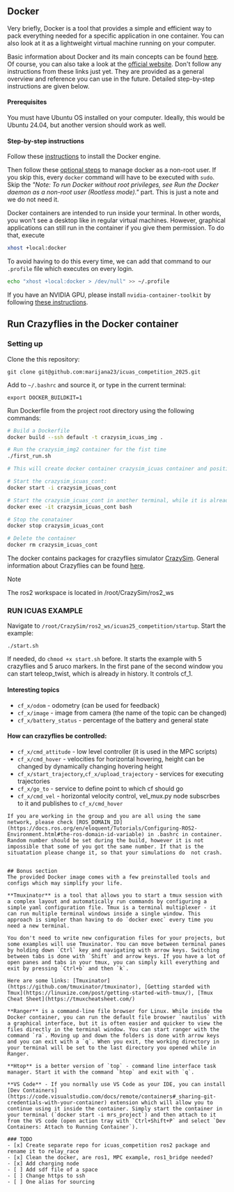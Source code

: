 ## Docker
Very briefly, Docker is a tool that provides a simple and efficient way to pack everything needed for a specific application in one container. You can also look at it as a lightweight virtual machine running on your computer.

Basic information about Docker and its main concepts can be found [here](https://github.com/larics/docker_files/wiki). Of course, you can also take a look at the [official website](https://www.docker.com/). Don't follow any instructions from these links just yet. They are provided as a general overview and reference you can use in the future. Detailed step-by-step instructions are given below.

#### Prerequisites
You must have Ubuntu OS installed on your computer. Ideally, this would be Ubuntu 24.04, but another version should work as well. 

#### Step-by-step instructions
Follow these [instructions](https://docs.docker.com/engine/install/ubuntu/) to install the Docker engine.

Then follow these [optional steps](https://docs.docker.com/engine/install/linux-postinstall/#manage-docker-as-a-non-root-user) to manage docker as a non-root user. If you skip this, every `docker` command will have to be executed with `sudo`. Skip the _"Note: To run Docker without root privileges, see Run the Docker daemon as a non-root user (Rootless mode)."_ part. This is just a note and we do not need it.

Docker containers are intended to run inside your terminal. In other words, you won't see a desktop like in regular virtual machines. However, graphical applications can still run in the container if you give them permission. To do that, execute
```bash
xhost +local:docker
```
To avoid having to do this every time, we can add that command to our `.profile` file which executes on every login.
```bash
echo "xhost +local:docker > /dev/null" >> ~/.profile
```

If you have an NVIDIA GPU, please install `nvidia-container-toolkit` by following [these instructions](https://docs.nvidia.com/datacenter/cloud-native/container-toolkit/latest/install-guide.html).


## Run Crazyflies in the Docker container

### Setting up

Clone the this repository:
```
git clone git@github.com:marijana23/icuas_competition_2025.git
```
Add  to  `~/.bashrc` and source it, or type in the current terminal:
```
export DOCKER_BUILDKIT=1
```
Run Dockerfile from the project root directory using the following commands:
```bash
# Build a Dockerfile
docker build --ssh default -t crazysim_icuas_img .

# Run the crazysim_img2 container for the fist time
./first_run.sh

# This will create docker container crazysim_icuas container and position you into the container

# Start the crazysim_icuas_cont:
docker start -i crazysim_icuas_cont

# Start the crazysim_icuas_cont in another terminal, while it is already started:
docker exec -it crazysim_icuas_cont bash

# Stop the conatainer
docker stop crazysim_icuas_cont

# Delete the container
docker rm crazysim_icuas_cont

```
The docker contains packages for crazyflies simulator [CrazySim](https://github.com/gtfactslab/CrazySim). General information about Crazyflies can be found [here](https://www.bitcraze.io/products/crazyflie-2-1/).

> [!NOTE]
> The ros2 workspace is located in /root/CrazySim/ros2_ws

### RUN ICUAS EXAMPLE

Navigate to `/root/CrazySim/ros2_ws/icuas25_competition/startup`. Start the example: 

```
./start.sh
```

If needed, do `chmod +x start.sh` before. It starts the example with 5 crazyflies and 5 aruco markers. In the first pane of the second window you can start teleop_twist, which is already in history. It controls cf_1.

#### Interesting topics

* `cf_x/odom` - odometry (can be used for feedback)
* `cf_x/image` - image from camera (the name of the topic can be changed)
* `cf_x/battery_status` - percentage of the battery and general state

#### How can crazyflies be controlled:
* `cf_x/cmd_attitude` - low level controller (it is used in the MPC scripts)
* `cf_x/cmd_hover` - velocities for horizontal hovering, height can be changed by dynamically changing hovering height 
* `cf_x/start_trajectory`,`cf_x/upload_trajectory` - services for executing trajectories
* `cf_x/go_to` - service to define point to which cf should go
* `cf_x/cmd_vel` - horizontal velocity control, vel_mux.py node subscrbes to it and publishes to `cf_x/cmd_hover`

```
If you are working in the group and you are all using the same network, please check [ROS_DOMAIN_ID](https://docs.ros.org/en/eloquent/Tutorials/Configuring-ROS2-Environment.html#the-ros-domain-id-variable) in .bashrc in container. Random number should be set during the build, however it is not impossible that some of you got the same number. If that is the situatation please change it, so that your simulations do  not crash.


## Bonus section
The provided Docker image comes with a few preinstalled tools and configs which may simplify your life.

**Tmuxinator** is a tool that allows you to start a tmux session with a complex layout and automatically run commands by configuring a simple yaml configuration file. Tmux is a terminal multiplexer - it can run multiple terminal windows inside a single window. This approach is simpler than having to do `docker exec` every time you need a new terminal.

You don't need to write new configuration files for your projects, but some examples will use Tmuxinator. You can move between terminal panes by holding down `Ctrl` key and navigating with arrow keys. Switching between tabs is done with `Shift` and arrow keys. If you have a lot of open panes and tabs in your tmux, you can simply kill everything and exit by pressing `Ctrl+b` and then `k`.

Here are some links: [Tmuxinator](https://github.com/tmuxinator/tmuxinator), [Getting starded with Tmux](https://linuxize.com/post/getting-started-with-tmux/), [Tmux Cheat Sheet](https://tmuxcheatsheet.com/)

**Ranger** is a command-line file browser for Linux. While inside the Docker container, you can run the default file browser `nautilus` with a graphical interface, but it is often easier and quicker to view the files directly in the terminal window. You can start ranger with the command `ra`. Moving up and down the folders is done with arrow keys and you can exit with a `q`. When you exit, the working directory in your terminal will be set to the last directory you opened while in Ranger.

**Htop** is a better version of `top` - command line interface task manager. Start it with the command `htop` and exit with `q`.

**VS Code** - If you normally use VS Code as your IDE, you can install [Dev Containers](https://code.visualstudio.com/docs/remote/containers#_sharing-git-credentials-with-your-container) extension which will allow you to continue using it inside the container. Simply start the container in your terminal (`docker start -i mrs_project`) and then attach to it from the VS code (open action tray with `Ctrl+Shift+P` and select `Dev Containers: Attach to Running Container`).

### TODO
- [x] Create separate repo for icuas_competition ros2 package and rename it to relay_race
- [x] Clean the docker, are ros1, MPC example, ros1_bridge needed? 
- [x] Add charging node
- [ ] Add sdf file of a space
- [ ] Change https to ssh
- [ ] One alias for sourcing
